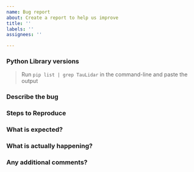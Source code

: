 ```yaml
---
name: Bug report
about: Create a report to help us improve
title: ''
labels: ''
assignees: ''

---
```


### Python Library versions
> Run `pip list | grep TauLidar` in the command-line and paste the output

### Describe the bug


### Steps to Reproduce


### What is expected?


### What is actually happening?


### Any additional comments?
